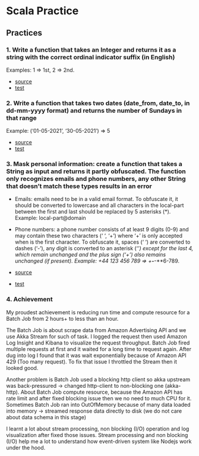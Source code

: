 # Scala Practice

## Practices

### 1. Write a function that takes an Integer and returns it as a string with the correct ordinal indicator suffix (in English)

Examples: 1 => 1st, 2 => 2nd.

- [source](./src/main/scala/practices/OrdinalNumberString.scala)
- [test](./src/test/scala/practices/OrdinalNumberStringTest.scala)

### 2. Write a function that takes two dates (date_from, date_to, in dd-mm-yyyy format) and returns the number of Sundays in that range

Example: (‘01-05-2021’, ‘30-05-2021’) => 5

- [source](./src/main/scala/practices/CountSundaysInRange.scala)
- [test](./src/test/scala/practices/CountSundaysInRangeTest.scala)

### 3. Mask personal information: create a function that takes a String as input and returns it partly obfuscated. The function only recognizes emails and phone numbers, any other String that doesn’t match these types results in an error

- Emails: emails need to be in a valid email format. To obfuscate it, it should be converted to lowercase and all characters in the local-part between the first and last should be replaced by 5 asterisks (*). Example: local-part@domain

- Phone numbers: a phone number consists of at least 9 digits (0-9) and may contain these two characters (‘ ‘, ‘+’) where ‘+’ is only accepted when is the first character. To obfuscate it, spaces (‘ ‘) are converted to dashes (‘-’), any digit is converted to an asterisk (‘*’) except for the last 4, which remain unchanged and the plus sign (‘+’) also remains unchanged (if present). Example: +44 123 456 789 => +**-***-**6-789.

- [source](./src/main/scala/practices/MaskPersonalInfo.scala)
- [test](./src/test/scala/practices/MaskPersonalInfoTests.scala)

### 4. Achievement

My proudest achievement is reducing run time and compute resource for a Batch Job from 2 hours+ to less than an hour.

The Batch Job is about scrape data from Amazon Advertising API and we use Akka Stream for such of task. I logged the request then used Amazon Log Insight and Kibana to visualize the request throughput. Batch Job fired multiple requests  at first and it waited for a long time to request again. After dug into log I found that it was wait exponentially because of Amazon API 429 (Too many request). To fix that issue I throttled the Stream then it looked good.

Another problem is Batch Job used a blocking http client so akka upstream was back-pressured -> changed http-client to non-blocking one (akka-http). About Batch Job compute resource, because the Amazon API has rate limit and after fixed blocking issue then we no need to much CPU for it. Sometimes Batch Job ran into OutOfMemory because of many data loaded into memory -> streamed response data directly to disk (we do not care about data schema in this stage)

I learnt a lot about stream processing, non blocking (I/O) operation and log visualization after fixed those issues. Stream processing and non blocking (I/O) help me a lot to understand how event-driven system like Nodejs work under the hood.
